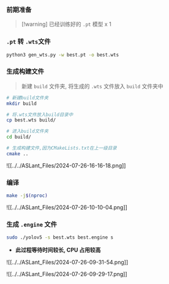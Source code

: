 ### 前期准备
> [!warning] 已经训练好的 `.pt` 模型 x 1

### `.pt` 转 `.wts`文件

```sh
python3 gen_wts.py -w best.pt -o best.wts
```

### 生成构建文件
> 新建 `build` 文件夹, 将生成的 `.wts` 文件放入 `build` 文件夹中

```sh
# 新建build文件夹
mkdir build

# 将.wts文件放入build目录中
cp best.wts build/

# 进入build文件夹
cd build/

# 生成构建文件,因为CMakeLists.txt在上一级目录
cmake ..
```

![[../../ASLant_Files/2024-07-26-16-16-18.png]]

### 编译 
```sh
make -j$(nproc)
```

![[../../ASLant_Files/2024-07-26-10-10-04.png]]
### 生成 `.engine` 文件
```sh
sudo ./yolov5 -s best.wts best.engine s
```

- **此过程等待时间较长, CPU 占用较高**

![[../../ASLant_Files/2024-07-26-09-31-54.png]]

![[../../ASLant_Files/2024-07-26-09-29-17.png]]


